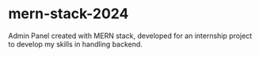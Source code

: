# mern-stack-2024
Admin Panel created with MERN stack, developed for an internship project to develop my skills in handling backend.
